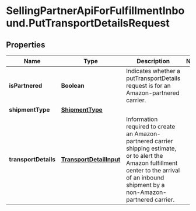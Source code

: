 # SellingPartnerApiForFulfillmentInbound.PutTransportDetailsRequest

## Properties
Name | Type | Description | Notes
------------ | ------------- | ------------- | -------------
**isPartnered** | **Boolean** | Indicates whether a putTransportDetails request is for an Amazon-partnered carrier. | 
**shipmentType** | [**ShipmentType**](ShipmentType.md) |  | 
**transportDetails** | [**TransportDetailInput**](TransportDetailInput.md) | Information required to create an Amazon-partnered carrier shipping estimate, or to alert the Amazon fulfillment center to the arrival of an inbound shipment by a non-Amazon-partnered carrier. | 


